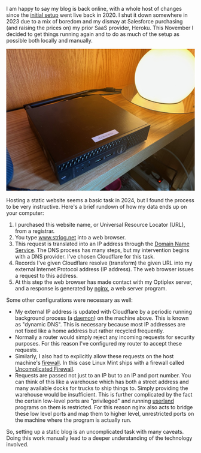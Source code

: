 I am happy to say my blog is back online, with a whole host of changes since the [initial setup](https://www.strlog.net/2020-10-01) went live back in 2020. I shut it down somewhere in 2023 due to a mix of boredom and my dismay at Salesforce purchasing (and raising the prices on) my prior SaaS provider, Heroku. This November I decided to get things running again and to do as much of the setup as possible both locally and manually.

![The new host: a Dell Optiplex 3050 running Mint](optiplex.jpg)

Hosting a static website seems a basic task in 2024, but I found the process to be very instructive. Here's a brief rundown of how my data ends up on your computer:

1. I purchased this website name, or Universal Resource Locator (URL), from a registrar.
2. You type www.strlog.net into a web browser.
3. This request is translated into an IP address through the [Domain Name Service](https://www.cloudflare.com/learning/dns/what-is-dns/). The DNS process has many steps, but my intervention begins with a DNS provider. I've chosen Cloudflare for this task.
4. Records I've given Cloudflare resolve (transform) the given URL into my external Internet Protocol address (IP address). The web browser issues a request to this address.
5. At this step the web browser has made contact with my Optiplex server, and a response is generated by [nginx](https://nginx.org/en/), a web server program.

Some other configurations were necessary as well:
- My external IP address is updated with Cloudflare by a periodic running background process (a [daemon](https://en.wikipedia.org/wiki/Daemon_(computing))) on the machine above. This is known as "dynamic DNS". This is necessary because most IP addresses are not fixed like a home address but rather recycled frequently.
- Normally a router would simply reject any incoming requests for security purposes. For this reason I've configured my router to accept these requests.
- Similarly, I also had to explicitly allow these requests on the host machine's [firewall](https://en.wikipedia.org/wiki/Firewall_(computing)). In this case Linux Mint ships with a firewall called [Uncomplicated Firewall](https://help.ubuntu.com/community/UFW).
- Requests are passed not just to an IP but to an IP and port number. You can think of this like a warehouse which has both a street address and many available docks for trucks to ship things to. Simply providing the warehouse would be insufficient. This is further complicated by the fact the certain low-level ports are "privileged" and running [userland](https://en.wikipedia.org/wiki/User_space_and_kernel_space) programs on them is restricted. For this reason nginx also acts to bridge these low level ports and map them to higher level, unrestricted ports on the machine where the program is actually run.

So, setting up a static blog is an uncomplicated task with many caveats. Doing this work manually lead to a deeper understanding of the technology involved.